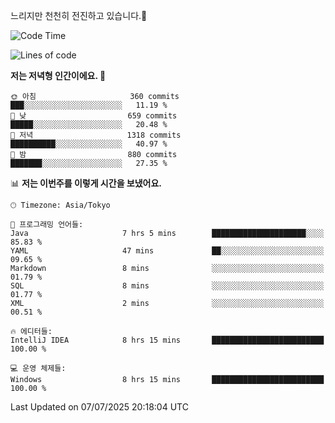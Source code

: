 느리지만 천천히 전진하고 있습니다.🐢

<!--START_SECTION:waka-->
![Code Time](http://img.shields.io/badge/Code%20Time-1%2C630%20hrs%2042%20mins-blue)

![Lines of code](https://img.shields.io/badge/%EC%A0%80%EB%8A%94%20%EC%97%AC%ED%83%9C%EA%B9%8C%EC%A7%80%20-923.9%20thousand%20%EC%A4%84%EC%9D%98%20%EC%BD%94%EB%93%9C%EB%A5%BC%20%EC%9E%91%EC%84%B1%ED%96%88%EC%96%B4%EC%9A%94.-blue)

**저는 저녁형 인간이에요. 🦉** 

```text
🌞 아침                     360 commits         ███░░░░░░░░░░░░░░░░░░░░░░   11.19 % 
🌆 낮　                     659 commits         █████░░░░░░░░░░░░░░░░░░░░   20.48 % 
🌃 저녁                     1318 commits        ██████████░░░░░░░░░░░░░░░   40.97 % 
🌙 밤　                     880 commits         ███████░░░░░░░░░░░░░░░░░░   27.35 % 
```


📊 **저는 이번주를 이렇게 시간을 보냈어요.** 

```text
🕑︎ Timezone: Asia/Tokyo

💬 프로그래밍 언어들: 
Java                     7 hrs 5 mins        █████████████████████░░░░   85.83 % 
YAML                     47 mins             ██░░░░░░░░░░░░░░░░░░░░░░░   09.65 % 
Markdown                 8 mins              ░░░░░░░░░░░░░░░░░░░░░░░░░   01.79 % 
SQL                      8 mins              ░░░░░░░░░░░░░░░░░░░░░░░░░   01.77 % 
XML                      2 mins              ░░░░░░░░░░░░░░░░░░░░░░░░░   00.51 % 

🔥 에디터들: 
IntelliJ IDEA            8 hrs 15 mins       █████████████████████████   100.00 % 

💻 운영 체제들: 
Windows                  8 hrs 15 mins       █████████████████████████   100.00 % 
```


 Last Updated on 07/07/2025 20:18:04 UTC
<!--END_SECTION:waka-->
